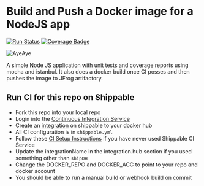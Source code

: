 # Build and Push a Docker image for a NodeJS app

[![Run Status](https://api.shippable.com/projects/5ac6a85f54f7fe070052d7ef/badge?branch=master)](https://app.shippable.com/github/devops-recipes/node_app_jfog) [![Coverage Badge](https://api.shippable.com/projects/5ac6a85f54f7fe070052d7ef/coverageBadge?branch=master)](https://app.shippable.com/github/devops-recipes/node_app_jfog)

![AyeAye](https://github.com/devops-recipes/push-docker-hub/blob/master/public/resources/images/captain.png)

A simple Node JS application with unit tests and coverage reports using mocha
and istanbul. It also does a docker build once CI posses and then pushes the image
to JFrog artifactory.

## Run CI for this repo on Shippable
* Fork this repo into your local repo
* Login into the [Continuous Integration Service](wwww.shippable.com)
* Create an [integration](http://docs.shippable.com/platform/integration/jfrog-artifactoryKey/#jfrog-artifactory-integration) on shippable to your docker hub
* All CI configuration is in `shippable.yml`
* Follow these [CI Setup Instructions](http://docs.shippable.com/ci/runFirstBuild/) if you have never used Shippable CI Service
* Update the integrationName in the integration.hub section if you used something other than `shipDH`
* Change the DOCKER_REPO and DOCKER_ACC to point to your repo and docker account
* You should be able to run a manual build or webhook build on commit
